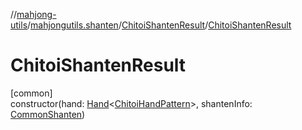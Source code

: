 //[mahjong-utils](../../../index.md)/[mahjongutils.shanten](../index.md)/[ChitoiShantenResult](index.md)/[ChitoiShantenResult](-chitoi-shanten-result.md)

# ChitoiShantenResult

[common]\
constructor(hand: [Hand](../../mahjongutils.models.hand/-hand/index.md)&lt;[ChitoiHandPattern](../../mahjongutils.models.hand/-chitoi-hand-pattern/index.md)&gt;, shantenInfo: [CommonShanten](../-common-shanten/index.md))

